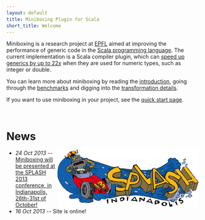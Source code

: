 ```yaml
---
layout: default
title: Miniboxing Plugin for Scala
short_title: Welcome
---
```


Miniboxing is a research project at [EPFL](http://lamp.epfl.ch) aimed at improving the performance of generic code in the [Scala programming language](http://scala-lang.org). The current implementation is a Scala compiler plugin, which can [speed up generics by up to 22x](benchmarks.html) when they are used for numeric types, such as integer or double.

You can learn more about miniboxing by reading the [introduction](intro.html), going through the [benchmarks](benchmarks.html) and digging into the [transformation details](transformation.html).

If you want to use miniboxing in your project, see the [quick start page](quick-start.html).

<br/>

#  News


* _<a href="http://splashcon.org/2013/"><img src="images/splash13.png" alt="SPLASH" align="right"/></a> 24 Oct 2013_ -- [Miniboxing will be presented at the SPLASH 2013 conference, in Indianapolis, 26th-31st of October!](http://infoscience.epfl.ch/record/188060) 
* _16 Oct 2013_ -- Site is online!
